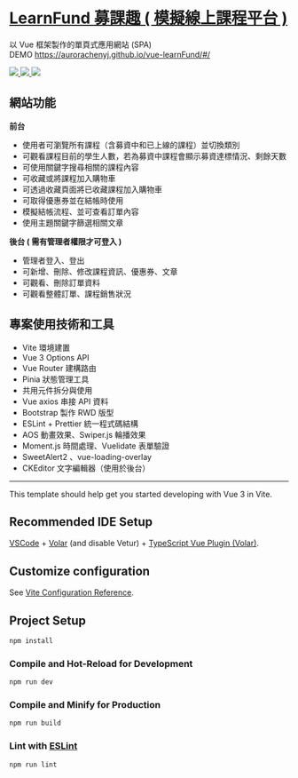 #  <a href="https://aurorachenyj.github.io/vue-learnFund/#/" target="_blank" > LearnFund 募課趣 ( 模擬線上課程平台 ) </a>
以 Vue 框架製作的單頁式應用網站 (SPA) </br>
DEMO <a href="https://aurorachenyj.github.io/vue-learnFund/#/" target="_blank" > https://aurorachenyj.github.io/vue-learnFund/#/  </a>

 <a href="https://aurorachenyj.github.io/vue-learnFund/#/" target="_blank" ><img src="https://i.imgur.com/4bbvjhG.png" >  </a>
 <a href="https://aurorachenyj.github.io/vue-learnFund/#/" target="_blank" ><img src="https://i.imgur.com/DeCyQWZ.png" >  </a>
 <a href="https://aurorachenyj.github.io/vue-learnFund/#/contents" target="_blank" ><img src="https://i.imgur.com/yWMvz9x.png" >  </a>



## 網站功能
<strong>前台</strong>
<ul>
<li>使用者可瀏覽所有課程（含募資中和已上線的課程）並切換類別</li>
<li>可觀看課程目前的學生人數，若為募資中課程會顯示募資達標情況、剩餘天數</li>
<li>可使用關鍵字搜尋相關的課程內容</li>
<li>可收藏或將課程加入購物車</li>
<li>可透過收藏頁面將已收藏課程加入購物車</li>
<li>可取得優惠券並在結帳時使用</li>
<li>模擬結帳流程、並可查看訂單內容</li>
<li>使用主題關鍵字篩選相關文章</li>
</ul>


<strong>後台 ( 需有管理者權限才可登入 )</strong>
<ul>
<li>管理者登入、登出</li>
<li>可新增、刪除、修改課程資訊、優惠券、文章</li>
<li>可觀看、刪除訂單資料</li>
<li>可觀看整體訂單、課程銷售狀況</li>
</ul>

## 專案使用技術和工具
<ul>
<li>Vite 環境建置</li>
<li>Vue 3 Options API</li>
<li>Vue Router 建構路由</li>
<li>Pinia 狀態管理工具</li>
<li>共用元件拆分與使用</li>
<li>Vue axios 串接 API 資料</li>
<li>Bootstrap 製作 RWD 版型</li>
<li>ESLint + Prettier 統一程式碼結構</li>
<li>AOS 動畫效果、Swiper.js 輪播效果</li>
<li>Moment.js 時間處理、Vuelidate 表單驗證</li>
<li>SweetAlert2 、vue-loading-overlay　</li>
<li>CKEditor 文字編輯器（使用於後台）</li>
</ul>
<hr />

This template should help get you started developing with Vue 3 in Vite.

## Recommended IDE Setup

[VSCode](https://code.visualstudio.com/) + [Volar](https://marketplace.visualstudio.com/items?itemName=Vue.volar) (and disable Vetur) + [TypeScript Vue Plugin (Volar)](https://marketplace.visualstudio.com/items?itemName=Vue.vscode-typescript-vue-plugin).

## Customize configuration

See [Vite Configuration Reference](https://vitejs.dev/config/).

## Project Setup

```sh
npm install
```

### Compile and Hot-Reload for Development

```sh
npm run dev
```

### Compile and Minify for Production

```sh
npm run build
```

### Lint with [ESLint](https://eslint.org/)

```sh
npm run lint
```
